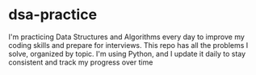# dsa-practice
I'm practicing Data Structures and Algorithms every day to improve my coding skills and prepare for interviews. This repo has all the problems I solve, organized by topic. I'm using Python, and I update it daily to stay consistent and track my progress over time
